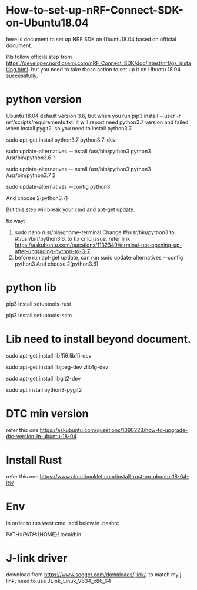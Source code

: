 # How-to-set-up-nRF-Connect-SDK-on-Ubuntu18.04
here is document to set up NRF SDK on Ubuntu18.04 based on official document.

Pls follow official step from https://developer.nordicsemi.com/nRF_Connect_SDK/doc/latest/nrf/gs_installing.html. but you need to take those action to set up it on Ubuntu 18.04 successfully.

# python version
Ubuntu 18.04 default version 3.6, but when you run pip3 install --user -r nrf/scripts/requirements.txt. it will report need python3.7 version and failed when install  pygit2. so you need to install python3.7.

sudo apt-get install python3.7 python3.7-dev

sudo update-alternatives --install /usr/bin/python3 python3 /usr/bin/python3.6 1

sudo update-alternatives --install /usr/bin/python3 python3 /usr/bin/python3.7 2

sudo update-alternatives --config python3

And choose 2(python3.7)

But this step will break your cmd and apt-get update.

fix way:
1. sudo nano /usr/bin/gnome-terminal  Change #!/usr/bin/python3 to #!/usr/bin/python3.6. to fix cmd issue. refer link https://askubuntu.com/questions/1132349/terminal-not-opening-up-after-upgrading-python-to-3-7
2. before run apt-get update, can run sudo update-alternatives --config python3 And choose 2(python3.6)

# python lib
pip3 install setuptools-rust

pip3 install setuptools-scm

# Lib need to install beyond document.
sudo apt-get install libffi6 libffi-dev

sudo apt-get install libjpeg-dev zlib1g-dev

sudo apt-get install libgit2-dev

sudo apt install python3-pygit2

# DTC min version
refer this one https://askubuntu.com/questions/1090223/how-to-upgrade-dtc-version-in-ubuntu-18-04

# Install Rust
refer this one https://www.cloudbooklet.com/install-rust-on-ubuntu-18-04-lts/

# Env
in order to run west cmd, add below in .bashrc

PATH=$PATH:${HOME}/.local/bin

# J-link driver
download from https://www.segger.com/downloads/jlink/, to match my j link, need to use JLink_Linux_V634_x86_64
